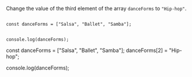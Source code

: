Change the value of
the third element
of the array
`danceForms` to `"Hip-hop"`.

<codeblock language="javascript" type="exercise" testMode="fixedInput">
<code>
const danceForms = ["Salsa", "Ballet", "Samba"];

console.log(danceForms);
</code>

<solution>
const danceForms = ["Salsa", "Ballet", "Samba"];
danceForms[2] = "Hip-hop";

console.log(danceForms);
</solution>
</codeblock>
